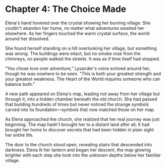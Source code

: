 # Chapter 4: The Choice Made

Elena's hand hovered over the crystal showing her burning village. She couldn't abandon her home, no matter what adventures awaited her elsewhere. As her fingers touched the warm crystal surface, the world around her dissolved.

She found herself standing on a hill overlooking her village, but something was wrong. The buildings were intact, but no smoke rose from the chimneys, no people walked the streets. It was as if time itself had stopped.

"You chose love over adventure," Lysander's voice echoed around her, though he was nowhere to be seen. "This is both your greatest strength and your greatest weakness. The Heart of the World requires someone who can balance both."

A new path appeared on Elena's map, leading not away from her village but through it, into a hidden chamber beneath the old church. She had passed that building hundreds of times but never noticed the strange symbols carved into its foundation—symbols that now matched those on her map.

As Elena approached the church, she realized that her real journey was just beginning. The map hadn't brought her to a distant land after all; it had brought her home to discover secrets that had been hidden in plain sight her entire life.

The door to the church stood open, revealing stairs that descended into darkness. Elena lit her lantern and began her descent, the map glowing brighter with each step she took into the unknown depths below her familiar village.